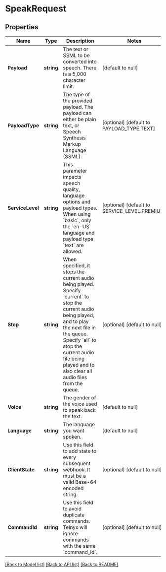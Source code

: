 # SpeakRequest

## Properties
Name | Type | Description | Notes
------------ | ------------- | ------------- | -------------
**Payload** | **string** | The text or SSML to be converted into speech. There is a 5,000 character limit. | [default to null]
**PayloadType** | **string** | The type of the provided payload. The payload can either be plain text, or Speech Synthesis Markup Language (SSML). | [optional] [default to PAYLOAD_TYPE.TEXT]
**ServiceLevel** | **string** | This parameter impacts speech quality, language options and payload types. When using &#x60;basic&#x60;, only the &#x60;en-US&#x60; language and payload type &#x60;text&#x60; are allowed. | [optional] [default to SERVICE_LEVEL.PREMIUM]
**Stop** | **string** | When specified, it stops the current audio being played.  Specify &#x60;current&#x60; to stop the current audio being played, and to play the next file in the queue. Specify &#x60;all&#x60; to stop the current audio file being played and to also clear all audio files from the queue. | [optional] [default to null]
**Voice** | **string** | The gender of the voice used to speak back the text. | [default to null]
**Language** | **string** | The language you want spoken. | [default to null]
**ClientState** | **string** | Use this field to add state to every subsequent webhook. It must be a valid Base-64 encoded string. | [optional] [default to null]
**CommandId** | **string** | Use this field to avoid duplicate commands. Telnyx will ignore commands with the same &#x60;command_id&#x60;. | [optional] [default to null]

[[Back to Model list]](../README.md#documentation-for-models) [[Back to API list]](../README.md#documentation-for-api-endpoints) [[Back to README]](../README.md)

